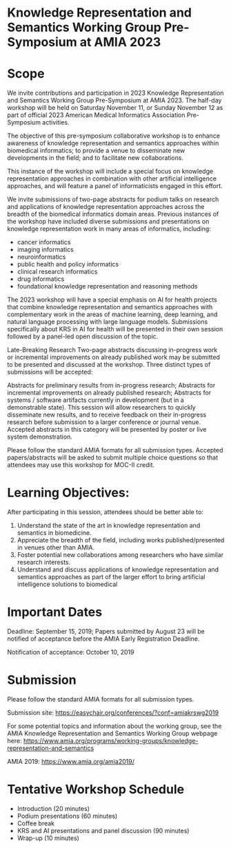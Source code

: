 # Knowledge Representation and Semantics Working Group Pre-Symposium at AMIA 2023

# Scope

We invite contributions and participation in 2023 Knowledge Representation and Semantics Working Group Pre-Symposium at AMIA 2023.
The half-day workshop will be held on Saturday November 11, or Sunday November 12 as part of official 2023 American Medical Informatics Association Pre-Symposium activities.

The objective of this pre-symposium collaborative workshop is to enhance awareness of knowledge representation and semantics approaches within biomedical informatics;
to provide a venue to disseminate new developments in the field; and to facilitate new collaborations.

This instance of the workshop will include a special focus on knowledge representation approaches in combination with other artificial intelligence approaches, and will feature a panel of informaticists engaged in this effort. 


We invite submissions of two-page abstracts for podium talks on research and applications of knowledge representation approaches across the breadth of the biomedical informatics domain areas.
Previous instances of the workshop have included diverse submissions and presentations on knowledge representation work in many areas of informatics, including:

* cancer informatics
* imaging informatics
* neuroinformatics
* public health and policy informatics
* clinical research informatics
* drug informatics
* foundational knowledge representation and reasoning methods

The 2023 workshop will have a special emphasis on AI for health projects that combine knowledge representation and semantics approaches with complementary work in the areas of machine learning,
deep learning, and natural language processing with large language models.
Submissions specifically about KRS in AI for health will be presented in their own session followed by a panel-led open discussion of the topic.



Late-Breaking Research
Two-page abstracts discussing in-progress work or incremental improvements on already published work may be submitted to be presented and discussed at the workshop. Three distinct types of submissions will be accepted:

Abstracts for preliminary results from in-progress research;
Abstracts for incremental improvements on already published research;
Abstracts for systems / software artifacts currently in development (but in a demonstrable state). This session will allow researchers to quickly disseminate new results, and to receive feedback on their in-progress research before submission to a larger conference or journal venue. Accepted abstracts in this category will be presented by poster or live system demonstration.

Please follow the standard AMIA formats for all submission types. Accepted papers/abstracts will be asked to submit multiple choice questions so that attendees may use this workshop for MOC-II credit.


# Learning Objectives:
After participating in this session, attendees should be better able to:
1. Understand the state of the art in knowledge representation and semantics in biomedicine.
2. Appreciate the breadth of the field, including works published/presented in venues other than AMIA.
3. Foster potential new collaborations among researchers who have similar research interests.
4. Understand and discuss applications of knowledge representation and semantics approaches as part of the larger effort to bring artificial intelligence solutions to biomedical 




# Important Dates
Deadline: September 15, 2019; Papers submitted by August 23 will be notified of acceptance before the AMIA Early Registration Deadline.

Notification of acceptance: October 10, 2019


# Submission

Please follow the standard AMIA formats for all submission types.

Submission site: https://easychair.org/conferences/?conf=amiakrswg2019

For some potential topics and information about the working group, see the AMIA Knowledge Representation and Semantics Working Group webpage here: https://www.amia.org/programs/working-groups/knowledge-representation-and-semantics

AMIA 2019: https://www.amia.org/amia2019/



# Tentative Workshop Schedule

* Introduction (20 minutes)
* Podium presentations (60 minutes)
* Coffee break
* KRS and AI presentations and panel discussion (90 minutes)
* Wrap-up (10 minutes)




